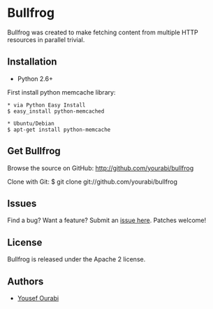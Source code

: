 Bullfrog
====

Bullfrog was created to make fetching content from multiple HTTP resources in parallel trivial.

Installation
------------

* Python 2.6+

First install python memcache library:

    * via Python Easy Install
    $ easy_install python-memcached

    * Ubuntu/Debian
    $ apt-get install python-memcache 


Get Bullfrog
--------

Browse the source on GitHub: <http://github.com/yourabi/bullfrog>

Clone with Git:
    $ git clone git://github.com/yourabi/bullfrog


Issues
------
Find a bug? Want a feature? Submit an [issue
here](http://github.com/yourabi/bullfrog/issues). Patches welcome!

License
------
Bullfrog is released under the Apache 2 license.


Authors
-------
 * [Yousef Ourabi][1]


 [1]: http://github.com/yourabi
